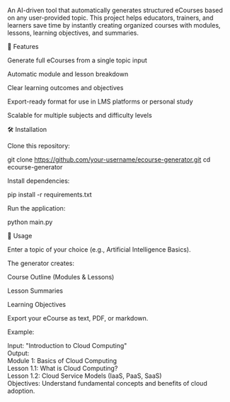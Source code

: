 An AI-driven tool that automatically generates structured eCourses based on any user-provided topic. This project helps educators, trainers, and learners save time by instantly creating organized courses with modules, lessons, learning objectives, and summaries.

🚀 Features

Generate full eCourses from a single topic input

Automatic module and lesson breakdown

Clear learning outcomes and objectives

Export-ready format for use in LMS platforms or personal study

Scalable for multiple subjects and difficulty levels

🛠️ Installation

Clone this repository:

git clone https://github.com/your-username/ecourse-generator.git
cd ecourse-generator


Install dependencies:

pip install -r requirements.txt


Run the application:

python main.py

📖 Usage

Enter a topic of your choice (e.g., Artificial Intelligence Basics).

The generator creates:

Course Outline (Modules & Lessons)

Lesson Summaries

Learning Objectives

Export your eCourse as text, PDF, or markdown.

Example:

Input: "Introduction to Cloud Computing"  
Output:  
Module 1: Basics of Cloud Computing  
   Lesson 1.1: What is Cloud Computing?  
   Lesson 1.2: Cloud Service Models (IaaS, PaaS, SaaS)  
   Objectives: Understand fundamental concepts and benefits of cloud adoption.  

